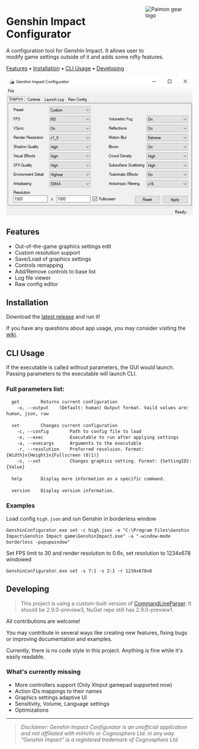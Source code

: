 ﻿<img src="pmngear.ico" align="right"
     alt="Paimon gear logo" width="128" height="128">
# Genshin Impact Configurator

A configuration tool for Genshin Impact. It allows user to modify game settings outside of it and adds some nifty features.

[Features](#Features) •
[Installation](#installation) •
[CLI Usage](#CLI-usage) •
[Developing](#Developing)

![Main window](mainscreen.png)
## Features
 - Out-of-the-game graphics settings edit
 - Custom resolution support
 - Save/Load of graphics settings
 - Controls remapping
 - Add/Remove controls to base list
 - Log file viewer
 - Raw config editor

## Installation
Download the [latest release](https://github.com/Myp3a/GenshinConfigurator/releases/latest) and run it!

If you have any questions about app usage, you may consider visiting the [wiki](https://github.com/Myp3a/GenshinConfigurator/wiki).

## CLI Usage
If the executable is called without parameters, the GUI would launch.  
Passing parameters to the executable will launch CLI.  
### Full parameters list:
```
  get        Returns current configuration
    -o, --output    (Default: human) Output format. Vaild values are: human, json, raw

  set        Changes current configuration
    -c, --config        Path to config file to load
    -e, --exec          Executable to run after applying settings
    -a, --execargs      Arguments to the executable
    -r, --resolution    Preferred resoluion. Format: {Width}x{Height}x{Fullscreen (0|1)}
    -s, --set           Changes graphics setting. Format: {SettingID}:{Value}

  help       Display more information on a specific command.

  version    Display version information.
```
### Examples
Load config `high.json` and run Genshin in borderless window
```
GenshinConfigurator.exe set -c high.json -e "C:\Program Files\Genshin Impact\Genshin Impact game\GenshinImpact.exe" -a "-window-mode borderless -popupwindow"
```

Set FPS limit to 30 and render resolution to 0.6x, set resolution to 1234x678 windowed
```
GenshinConfigurator.exe set -s 7:1 -s 2:1 -r 1234x678x0
```

## Developing
> This project is using a custom-built version of [CommandLineParser](https://github.com/commandlineparser/commandline/releases/tag/v2.9.0-preview3). It should be 2.9.0-preview3, NuGet repo still has 2.9.0-preview1.

All contributions are welcome!  

You may contribute in several ways like creating new features, fixing bugs or improving documentation and examples.  

Currently, there is no code style in this project. Anything is fine while it's easily readable.  

### What's currently missing
 - More controllers support (Only XInput gamepad supported now)
 - Action IDs mappings to their names
 - Graphics settings adaptive UI
 - Sensitivity, Volume, Language settings
 - Optimizations
---

> *Disclaimer: Genshin Impact Configurator is an unofficial application and not affiliated with miHoYo or Cognosphere Ltd. in any way. "Genshin Impact" is a registered trademark of Cognosphere Ltd.*
